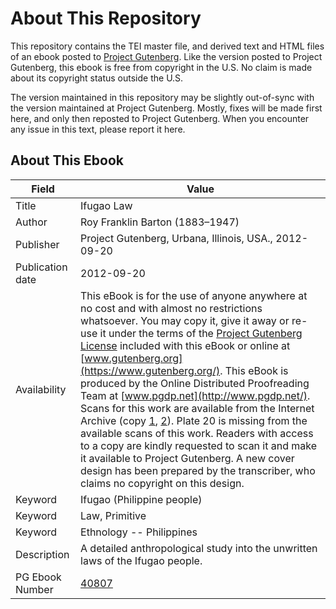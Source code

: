 # About This Repository

This repository contains the TEI master file, and derived text and HTML files of an ebook posted to [Project Gutenberg](https://www.gutenberg.org/). Like the version posted to Project Gutenberg, this ebook is free from copyright in the U.S. No claim is made about its copyright status outside the U.S.

The version maintained in this repository may be slightly out-of-sync with the version maintained at Project Gutenberg. Mostly, fixes will be made first here, and only then reposted to Project Gutenberg. When you encounter any issue in this text, please report it here.

## About This Ebook

| Field | Value |
| ----- | ----- |
| Title | Ifugao Law |
| Author | Roy Franklin Barton (1883–1947) |
| Publisher | Project Gutenberg, Urbana, Illinois, USA., 2012-09-20 |
| Publication date | 2012-09-20 |
| Availability | This eBook is for the use of anyone anywhere at no cost and with almost no restrictions whatsoever. You may copy it, give it away or re-use it under the terms of the [Project Gutenberg License](https://www.gutenberg.org/license) included with this eBook or online at [www.gutenberg.org](https://www.gutenberg.org/). This eBook is produced by the Online Distributed Proofreading Team at [www.pgdp.net](http://www.pgdp.net/). Scans for this work are available from the Internet Archive (copy [1](https://archive.org/details/ifugaolawroy00bartrich), [2](https://archive.org/details/ifugaolaw00bartrich )). Plate 20 is missing from the available scans of this work. Readers with access to a copy are kindly requested to scan it and make it available to Project Gutenberg. A new cover design has been prepared by the transcriber, who claims no copyright on this design. |
| Keyword | Ifugao (Philippine people) |
| Keyword | Law, Primitive |
| Keyword | Ethnology -- Philippines |
| Description | A detailed anthropological study into the unwritten laws of the Ifugao people. |
| PG Ebook Number | [40807](https://www.gutenberg.org/ebooks/40807) |
